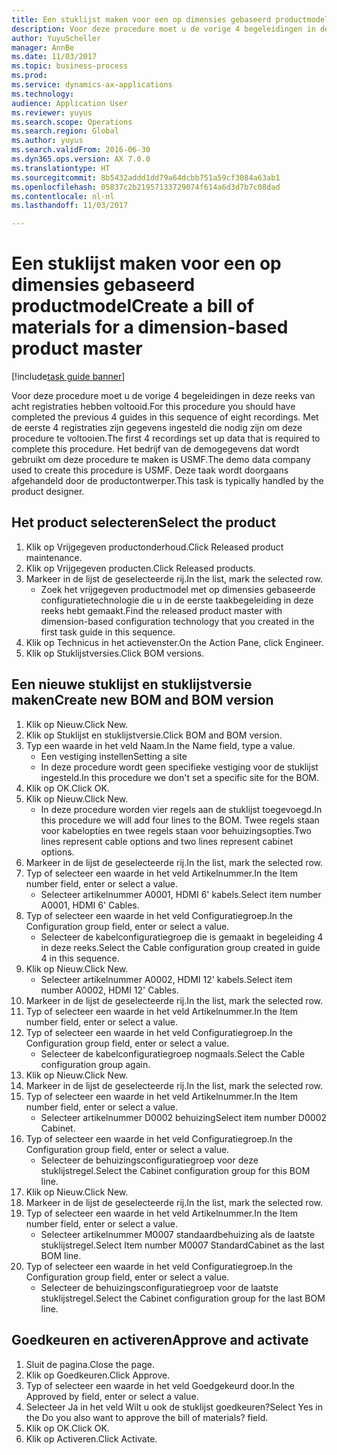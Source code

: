 ```yaml
--- 
title: Een stuklijst maken voor een op dimensies gebaseerd productmodel
description: Voor deze procedure moet u de vorige 4 begeleidingen in deze reeks van acht registraties hebben voltooid.
author: YuyuScheller
manager: AnnBe
ms.date: 11/03/2017
ms.topic: business-process
ms.prod: 
ms.service: dynamics-ax-applications
ms.technology: 
audience: Application User
ms.reviewer: yuyus
ms.search.scope: Operations
ms.search.region: Global
ms.author: yuyus
ms.search.validFrom: 2016-06-30
ms.dyn365.ops.version: AX 7.0.0
ms.translationtype: HT
ms.sourcegitcommit: 8b5432addd1dd79a64dcbb751a59cf3084a63ab1
ms.openlocfilehash: 05837c2b21957133729074f614a6d3d7b7c08dad
ms.contentlocale: nl-nl
ms.lasthandoff: 11/03/2017

---
```

# <a name="create-a-bill-of-materials-for-a-dimension-based-product-master"></a><span data-ttu-id="e0da0-103">Een stuklijst maken voor een op dimensies gebaseerd productmodel</span><span class="sxs-lookup"><span data-stu-id="e0da0-103">Create a bill of materials for a dimension-based product master</span></span>

[!include[task guide banner](../../includes/task-guide-banner.md)]

<span data-ttu-id="e0da0-104">Voor deze procedure moet u de vorige 4 begeleidingen in deze reeks van acht registraties hebben voltooid.</span><span class="sxs-lookup"><span data-stu-id="e0da0-104">For this procedure you should have completed the previous 4 guides in this sequence of eight recordings.</span></span> <span data-ttu-id="e0da0-105">Met de eerste 4 registraties zijn gegevens ingesteld die nodig zijn om deze procedure te voltooien.</span><span class="sxs-lookup"><span data-stu-id="e0da0-105">The first 4 recordings set up data that is required to complete this procedure.</span></span> <span data-ttu-id="e0da0-106">Het bedrijf van de demogegevens dat wordt gebruikt om deze procedure te maken is USMF.</span><span class="sxs-lookup"><span data-stu-id="e0da0-106">The demo data company used to create this procedure is USMF.</span></span> <span data-ttu-id="e0da0-107">Deze taak wordt doorgaans afgehandeld door de productontwerper.</span><span class="sxs-lookup"><span data-stu-id="e0da0-107">This task is typically handled by the product designer.</span></span>


## <a name="select-the-product"></a><span data-ttu-id="e0da0-108">Het product selecteren</span><span class="sxs-lookup"><span data-stu-id="e0da0-108">Select the product</span></span>
1. <span data-ttu-id="e0da0-109">Klik op Vrijgegeven productonderhoud.</span><span class="sxs-lookup"><span data-stu-id="e0da0-109">Click Released product maintenance.</span></span>
2. <span data-ttu-id="e0da0-110">Klik op Vrijgegeven producten.</span><span class="sxs-lookup"><span data-stu-id="e0da0-110">Click Released products.</span></span>
3. <span data-ttu-id="e0da0-111">Markeer in de lijst de geselecteerde rij.</span><span class="sxs-lookup"><span data-stu-id="e0da0-111">In the list, mark the selected row.</span></span>
    * <span data-ttu-id="e0da0-112">Zoek het vrijgegeven productmodel met op dimensies gebaseerde configuratietechnologie die u in de eerste taakbegeleiding in deze reeks hebt gemaakt.</span><span class="sxs-lookup"><span data-stu-id="e0da0-112">Find the released product master with dimension-based configuration technology that you created in the first task guide in this sequence.</span></span>  
4. <span data-ttu-id="e0da0-113">Klik op Technicus in het actievenster.</span><span class="sxs-lookup"><span data-stu-id="e0da0-113">On the Action Pane, click Engineer.</span></span>
5. <span data-ttu-id="e0da0-114">Klik op Stuklijstversies.</span><span class="sxs-lookup"><span data-stu-id="e0da0-114">Click BOM versions.</span></span>

## <a name="create-new-bom-and-bom-version"></a><span data-ttu-id="e0da0-115">Een nieuwe stuklijst en stuklijstversie maken</span><span class="sxs-lookup"><span data-stu-id="e0da0-115">Create new BOM and BOM version</span></span>
1. <span data-ttu-id="e0da0-116">Klik op Nieuw.</span><span class="sxs-lookup"><span data-stu-id="e0da0-116">Click New.</span></span>
2. <span data-ttu-id="e0da0-117">Klik op Stuklijst en stuklijstversie.</span><span class="sxs-lookup"><span data-stu-id="e0da0-117">Click BOM and BOM version.</span></span>
3. <span data-ttu-id="e0da0-118">Typ een waarde in het veld Naam.</span><span class="sxs-lookup"><span data-stu-id="e0da0-118">In the Name field, type a value.</span></span>
    * <span data-ttu-id="e0da0-119">Een vestiging instellen</span><span class="sxs-lookup"><span data-stu-id="e0da0-119">Setting a site</span></span>  
    * <span data-ttu-id="e0da0-120">In deze procedure wordt geen specifieke vestiging voor de stuklijst ingesteld.</span><span class="sxs-lookup"><span data-stu-id="e0da0-120">In this procedure we don't set a specific site for the BOM.</span></span>  
4. <span data-ttu-id="e0da0-121">Klik op OK.</span><span class="sxs-lookup"><span data-stu-id="e0da0-121">Click OK.</span></span>
5. <span data-ttu-id="e0da0-122">Klik op Nieuw.</span><span class="sxs-lookup"><span data-stu-id="e0da0-122">Click New.</span></span>
    * <span data-ttu-id="e0da0-123">In deze procedure worden vier regels aan de stuklijst toegevoegd.</span><span class="sxs-lookup"><span data-stu-id="e0da0-123">In this procedure we will add four lines to the BOM.</span></span> <span data-ttu-id="e0da0-124">Twee regels staan voor kabelopties en twee regels staan voor behuizingsopties.</span><span class="sxs-lookup"><span data-stu-id="e0da0-124">Two lines represent cable options and two lines represent cabinet options.</span></span>  
6. <span data-ttu-id="e0da0-125">Markeer in de lijst de geselecteerde rij.</span><span class="sxs-lookup"><span data-stu-id="e0da0-125">In the list, mark the selected row.</span></span>
7. <span data-ttu-id="e0da0-126">Typ of selecteer een waarde in het veld Artikelnummer.</span><span class="sxs-lookup"><span data-stu-id="e0da0-126">In the Item number field, enter or select a value.</span></span>
    * <span data-ttu-id="e0da0-127">Selecteer artikelnummer A0001, HDMI 6' kabels.</span><span class="sxs-lookup"><span data-stu-id="e0da0-127">Select item number A0001, HDMI 6' Cables.</span></span>  
8. <span data-ttu-id="e0da0-128">Typ of selecteer een waarde in het veld Configuratiegroep.</span><span class="sxs-lookup"><span data-stu-id="e0da0-128">In the Configuration group field, enter or select a value.</span></span>
    * <span data-ttu-id="e0da0-129">Selecteer de kabelconfiguratiegroep die is gemaakt in begeleiding 4 in deze reeks.</span><span class="sxs-lookup"><span data-stu-id="e0da0-129">Select the Cable configuration group created in guide 4 in this sequence.</span></span>  
9. <span data-ttu-id="e0da0-130">Klik op Nieuw.</span><span class="sxs-lookup"><span data-stu-id="e0da0-130">Click New.</span></span>
    * <span data-ttu-id="e0da0-131">Selecteer artikelnummer A0002, HDMI 12' kabels.</span><span class="sxs-lookup"><span data-stu-id="e0da0-131">Select item number A0002, HDMI 12' Cables.</span></span>  
10. <span data-ttu-id="e0da0-132">Markeer in de lijst de geselecteerde rij.</span><span class="sxs-lookup"><span data-stu-id="e0da0-132">In the list, mark the selected row.</span></span>
11. <span data-ttu-id="e0da0-133">Typ of selecteer een waarde in het veld Artikelnummer.</span><span class="sxs-lookup"><span data-stu-id="e0da0-133">In the Item number field, enter or select a value.</span></span>
12. <span data-ttu-id="e0da0-134">Typ of selecteer een waarde in het veld Configuratiegroep.</span><span class="sxs-lookup"><span data-stu-id="e0da0-134">In the Configuration group field, enter or select a value.</span></span>
    * <span data-ttu-id="e0da0-135">Selecteer de kabelconfiguratiegroep nogmaals.</span><span class="sxs-lookup"><span data-stu-id="e0da0-135">Select the Cable configuration group again.</span></span>  
13. <span data-ttu-id="e0da0-136">Klik op Nieuw.</span><span class="sxs-lookup"><span data-stu-id="e0da0-136">Click New.</span></span>
14. <span data-ttu-id="e0da0-137">Markeer in de lijst de geselecteerde rij.</span><span class="sxs-lookup"><span data-stu-id="e0da0-137">In the list, mark the selected row.</span></span>
15. <span data-ttu-id="e0da0-138">Typ of selecteer een waarde in het veld Artikelnummer.</span><span class="sxs-lookup"><span data-stu-id="e0da0-138">In the Item number field, enter or select a value.</span></span>
    * <span data-ttu-id="e0da0-139">Selecteer artikelnummer D0002 behuizing</span><span class="sxs-lookup"><span data-stu-id="e0da0-139">Select item number D0002 Cabinet.</span></span>  
16. <span data-ttu-id="e0da0-140">Typ of selecteer een waarde in het veld Configuratiegroep.</span><span class="sxs-lookup"><span data-stu-id="e0da0-140">In the Configuration group field, enter or select a value.</span></span>
    * <span data-ttu-id="e0da0-141">Selecteer de behuizingsconfiguratiegroep voor deze stuklijstregel.</span><span class="sxs-lookup"><span data-stu-id="e0da0-141">Select the Cabinet configuration group for this BOM line.</span></span>  
17. <span data-ttu-id="e0da0-142">Klik op Nieuw.</span><span class="sxs-lookup"><span data-stu-id="e0da0-142">Click New.</span></span>
18. <span data-ttu-id="e0da0-143">Markeer in de lijst de geselecteerde rij.</span><span class="sxs-lookup"><span data-stu-id="e0da0-143">In the list, mark the selected row.</span></span>
19. <span data-ttu-id="e0da0-144">Typ of selecteer een waarde in het veld Artikelnummer.</span><span class="sxs-lookup"><span data-stu-id="e0da0-144">In the Item number field, enter or select a value.</span></span>
    * <span data-ttu-id="e0da0-145">Selecteer artikelnummer M0007 standaardbehuizing als de laatste stuklijstregel.</span><span class="sxs-lookup"><span data-stu-id="e0da0-145">Select Item number M0007 StandardCabinet as the last BOM line.</span></span>  
20. <span data-ttu-id="e0da0-146">Typ of selecteer een waarde in het veld Configuratiegroep.</span><span class="sxs-lookup"><span data-stu-id="e0da0-146">In the Configuration group field, enter or select a value.</span></span>
    * <span data-ttu-id="e0da0-147">Selecteer de behuizingsconfiguratiegroep voor de laatste stuklijstregel.</span><span class="sxs-lookup"><span data-stu-id="e0da0-147">Select the Cabinet configuration group for the last BOM line.</span></span>  

## <a name="approve-and-activate"></a><span data-ttu-id="e0da0-148">Goedkeuren en activeren</span><span class="sxs-lookup"><span data-stu-id="e0da0-148">Approve and activate</span></span>
1. <span data-ttu-id="e0da0-149">Sluit de pagina.</span><span class="sxs-lookup"><span data-stu-id="e0da0-149">Close the page.</span></span>
2. <span data-ttu-id="e0da0-150">Klik op Goedkeuren.</span><span class="sxs-lookup"><span data-stu-id="e0da0-150">Click Approve.</span></span>
3. <span data-ttu-id="e0da0-151">Typ of selecteer een waarde in het veld Goedgekeurd door.</span><span class="sxs-lookup"><span data-stu-id="e0da0-151">In the Approved by field, enter or select a value.</span></span>
4. <span data-ttu-id="e0da0-152">Selecteer Ja in het veld Wilt u ook de stuklijst goedkeuren?</span><span class="sxs-lookup"><span data-stu-id="e0da0-152">Select Yes in the Do you also want to approve the bill of materials? field.</span></span>
5. <span data-ttu-id="e0da0-153">Klik op OK.</span><span class="sxs-lookup"><span data-stu-id="e0da0-153">Click OK.</span></span>
6. <span data-ttu-id="e0da0-154">Klik op Activeren.</span><span class="sxs-lookup"><span data-stu-id="e0da0-154">Click Activate.</span></span>


